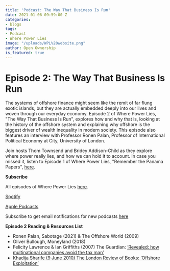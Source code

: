 ```yaml
---
title: 'Podcast: The Way That Business Is Run'
date: 2021-01-06 09:59:00 Z
categories:
- blogs
tags:
- Podcast
- Where Power Lies
image: "/uploads/WPL%20website.png"
author: Open Ownership
is_featured: true
---
```


# Episode 2: The Way That Business Is Run

The systems of offshore finance might seem like the remit of far flung exotic islands, but they are actually embedded deeply into our lives and woven through our everyday economy. Episode 2 of Where Power Lies, "The Way That Business Is Run", explores how and why that is, looking at the history of the offshore system and explaining why offshore is the biggest driver of wealth inequality in modern society. This episode also features an interview with Professor Ronen Palan, Professor of International Political Economy at City, University of London.

Join hosts Thom Townsend and Bridey Addison-Child as they explore where power really lies, and how we can hold it to account. In case you missed it, listen to Episode 1 of Where Power Lies, "Remember the Panama Papers", [here](https://anchor.fm/open-ownership). 

**Subscribe**

All episodes of Where Power Lies [here](https://anchor.fm/open-ownership). 

[Spotify](https://open.spotify.com/show/16qG5QqWvFgJhobC6QdKBO)

[Apple Podcasts](https://podcasts.apple.com/gb/podcast/where-power-lies/id1524823475?i=1000501814113)

Subscribe to get email notifications for new podcasts [here](http://mailchi.mp/5afaf6c00a06/where-power-lies-landing-page)

**Episode 2 Reading & Resources List**


* Ronen Palan, Sabotage (2021) & The Offshore World (2009)  
* Oliver Bullough, Moneyland (2018)
* Felicity Lawrence & Ian Griffiths (2007) The Guardian: [‘Revealed: how multinational companies avoid the tax man’](https://www.theguardian.com/business/2007/nov/06/19) 
* [Khadija Sharife (9 June 2010) The London Review of Books: ‘Offshore Exploitation’ ](https://www.lrb.co.uk/blog/2010/june/offshore-exploitation)